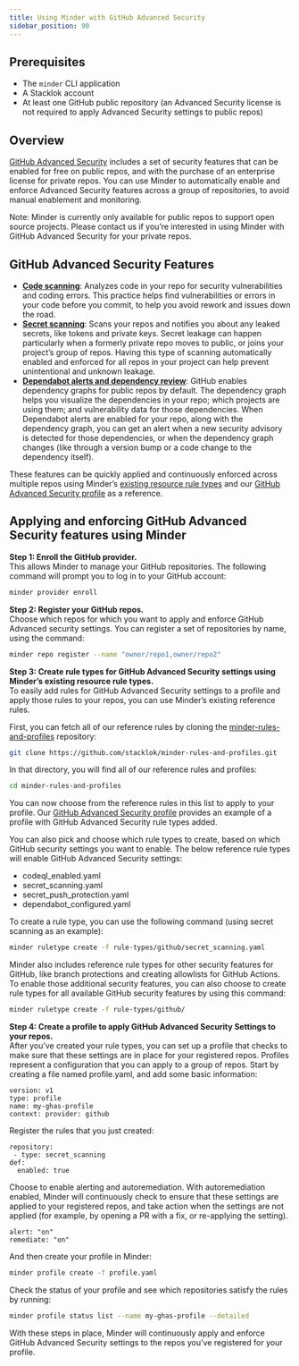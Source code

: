 ```yaml
---
title: Using Minder with GitHub Advanced Security
sidebar_position: 90
---
```


## Prerequisites

* The `minder` CLI application
* A Stacklok account
* At least one GitHub public repository (an Advanced Security license is not required to apply Advanced Security settings to public repos)

## Overview

[GitHub Advanced Security](https://docs.github.com/en/get-started/learning-about-github/about-github-advanced-security) includes a set of security features that can be enabled for free on public repos, and with the purchase of an enterprise license for private repos. You can use Minder to automatically enable and enforce Advanced Security features across a group of repositories, to avoid manual enablement and monitoring. 

Note: Minder is currently only available for public repos to support open source projects. Please contact us if you’re interested in using Minder with GitHub Advanced Security for your private repos. 

## GitHub Advanced Security Features

* **[Code scanning](https://docs.github.com/en/code-security/code-scanning/introduction-to-code-scanning/about-code-scanning)**: Analyzes code in your repo for security vulnerabilities and coding errors. This practice helps find vulnerabilities or errors in your code before you commit, to help you avoid rework and issues down the road. 
* **[Secret scanning](https://docs.github.com/en/code-security/secret-scanning/about-secret-scanning)**: Scans your repos and notifies you about any leaked secrets, like tokens and private keys. Secret leakage can happen particularly when a formerly private repo moves to public, or joins your project’s group of repos. Having this type of scanning automatically enabled and enforced for all repos in your project can help prevent unintentional and unknown leakage. 
* **[Dependabot alerts and dependency review](https://docs.github.com/en/code-security/supply-chain-security/understanding-your-software-supply-chain/about-dependency-review)**: GitHub enables dependency graphs for public repos by default. The dependency graph helps you visualize the dependencies in your repo; which projects are using them; and vulnerability data for those dependencies. When Dependabot alerts are enabled for your repo, along with the dependency graph, you can get an alert when a new security advisory is detected for those dependencies, or when the dependency graph changes (like through a version bump or a code change to the dependency itself). 

These features can be quickly applied and continuously enforced across multiple repos using Minder’s [existing resource rule types](https://github.com/stacklok/minder-rules-and-profiles) and our [GitHub Advanced Security profile](https://github.com/stacklok/minder-rules-and-profiles/blob/main/profiles/github/ghas.yaml) as a reference. 

## Applying and enforcing GitHub Advanced Security features using Minder

**Step 1: Enroll the GitHub provider.** \
This allows Minder to manage your GitHub repositories. The following command will prompt you to log in to your GitHub account:
```bash
minder provider enroll
```

**Step 2: Register your GitHub repos.** \
Choose which repos for which you want to apply and enforce GitHub Advanced security settings. You can register a set of repositories by name, using the command: 
```bash
minder repo register --name "owner/repo1,owner/repo2"
```

**Step 3: Create rule types for GitHub Advanced Security settings using Minder’s existing resource rule types.** \
To easily add rules for GitHub Advanced Security settings to a profile and apply those rules to your repos, you can use Minder’s existing reference rules. 

First, you can fetch all of our reference rules by cloning the [minder-rules-and-profiles](https://github.com/stacklok/minder-rules-and-profiles) repository:
```bash
git clone https://github.com/stacklok/minder-rules-and-profiles.git
```

In that directory, you will find all of our reference rules and profiles: 
```bash
cd minder-rules-and-profiles
```

You can now choose from the reference rules in this list to apply to your profile. Our [GitHub Advanced Security profile](https://github.com/stacklok/minder-rules-and-profiles/blob/main/profiles/github/ghas.yaml) provides an example of a profile with GitHub Advanced Security rule types added. 

You can also pick and choose which rule types to create, based on which GitHub security settings you want to enable. The below reference rule types will enable GitHub Advanced Security settings: 

* codeql_enabled.yaml
* secret_scanning.yaml
* secret_push_protection.yaml
* dependabot_configured.yaml

To create a rule type, you can use the following command (using secret scanning as an example):
```bash
minder ruletype create -f rule-types/github/secret_scanning.yaml
```

Minder also includes reference rule types for other security features for GitHub, like branch protections and creating allowlists for GitHub Actions. To enable those additional security features, you can also choose to create rule types for all available GitHub security features by using this command:
```bash
minder ruletype create -f rule-types/github/
```

**Step 4: Create a profile to apply GitHub Advanced Security Settings to your repos.** \
After you’ve created your rule types, you can set up a profile that checks to make sure that these settings are in place for your registered repos. Profiles represent a configuration that you can apply to a group of repos. 
Start by creating a file named profile.yaml, and add some basic information:
```
version: v1 
type: profile 
name: my-ghas-profile 
context: provider: github
```

Register the rules that you just created:
```
repository: 
 - type: secret_scanning 
def: 
  enabled: true
```

Choose to enable alerting and autoremediation. With autoremediation enabled, Minder will continuously check to ensure that these settings are applied to your registered repos, and take action when the settings are not applied (for example, by opening a PR with a fix, or re-applying the setting). 
```
alert: "on"
remediate: "on"
```

And then create your profile in Minder:
```bash
minder profile create -f profile.yaml
```

Check the status of your profile and see which repositories satisfy the rules by running:
```bash
minder profile status list --name my-ghas-profile --detailed
```

With these steps in place, Minder will continuously apply and enforce GitHub Advanced Security settings to the repos you’ve registered for your profile. 
